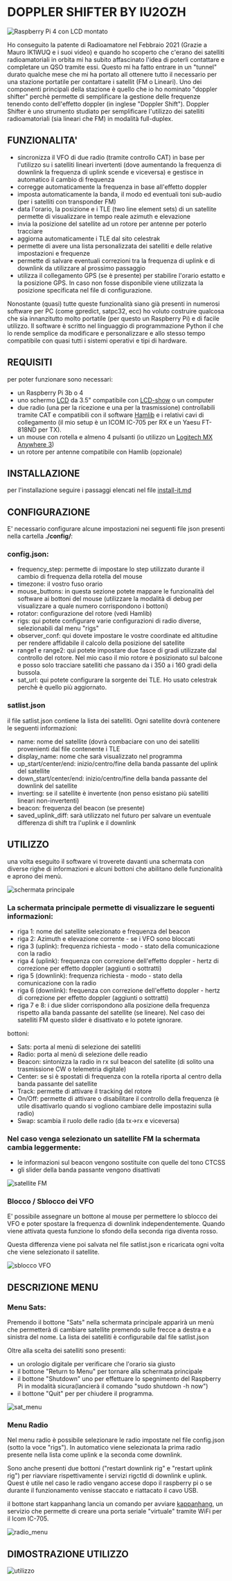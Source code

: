 # DOPPLER SHIFTER BY IU2OZH

![Raspberry Pi 4 con LCD montato ](./images/doppler_shifter_raspberry.jpg?raw=true)


Ho conseguito la patente di Radioamatore nel Febbraio 2021 (Grazie a Mauro IK1WUQ e i suoi video) e quando ho scoperto che c'erano dei satelliti radioamatoriali in orbita mi ha subito affascinato l'idea di poterli contattare e completare un QSO tramite essi.
Questo mi ha fatto entrare in un "tunnel" durato qualche mese che mi ha portato all ottenere tutto il necessario per una stazione portatile per contattare i satellit (FM o Lineari).
Uno dei componenti principali della stazione è quello che io ho nominato "doppler shifter" perchè permette di semplificare la gestione delle frequenze tenendo conto dell'effetto doppler (in inglese "Doppler Shift").
Doppler Shifter è uno strumento studiato per semplificare l'utilizzo dei satelliti radioamatoriali (sia lineari che FM) in modalità full-duplex.


## FUNZIONALITA'

- sincronizza il VFO di due radio (tramite controllo CAT) in base per l'utilizzo su i satelliti lineari invertenti (dove aumentando la frequenza di downlink la frequenza di uplink scende e viceversa) e gestisce in automatico il cambio di frequenza
- corregge automaticamente la frequenza in base all'effetto doppler
- imposta automaticamente la banda, il modo ed eventuali toni sub-audio (per i satelliti con transponder FM)
- data l'orario, la posizione e i TLE (two line element sets) di un satellite permette di visualizzare in tempo reale azimuth e elevazione
- invia la posizione del satellite ad un rotore per antenne per poterlo tracciare
- aggiorna automaticamente i TLE dal sito celestrak
- permette di avere una lista personalizzata dei satelliti e delle relative impostazioni e frequenze
- permette di salvare eventuali correzioni tra la frequenza di uplink e di downlink da utilizzare al prossimo passaggio
- utilizza il collegamento GPS (se è presente) per stabilire l'orario estatto e la posizione GPS. In caso non fosse disponibile viene utilizzata la posizione specificata nel file di configurazione.

Nonostante (quasi) tutte queste funzionalità siano già presenti in numerosi software per PC (come gpredict, satpc32, ecc) ho voluto costruire qualcosa che sia innanzitutto molto portatile (per questo un Raspberry Pi) e di facile utilizzo. 
Il software è scritto nel linguaggio di programmazione Python il che lo rende semplice da modificare e personalizzare e allo stesso tempo compatibile con quasi tutti i sistemi operativi e tipi di hardware.

## REQUISITI

per poter funzionare sono necessari:

- un Raspberry Pi 3b o 4
- uno schermo [LCD](http://www.lcdwiki.com/3.5inch_RPi_Display) da 3.5" compatibile con [LCD-show](https://github.com/goodtft/LCD-show) o un computer 
- due radio (una per la ricezione e una per la trasmissione) controllabili tramite CAT e compatibili con il software [Hamlib](https://hamlib.github.io) e i relativi cavi di collegamento (il mio setup è un ICOM IC-705 per RX e un Yaesu FT-818ND per TX).
- un mouse con rotella e almeno 4 pulsanti (io utilizzo un [Logitech MX Anywhere 3](https://www.logitech.com/it-it/products/mice/mx-anywhere-3.html))
- un rotore per antenne compatibile con Hamlib (opzionale) 



## INSTALLAZIONE

per l'installazione seguire i passaggi elencati nel file [install-it.md](./install-it.md)

## CONFIGURAZIONE

E' necessario configurare alcune impostazioni nei seguenti file json presenti nella cartella **./config/**:

 ### config.json:
 - frequency_step: permette di impostare lo step utilizzato durante il cambio di frequenza della rotella del mouse
 - timezone: il vostro fuso orario
 - mouse_buttons: in questa sezione potete mappare le funzionalità del software ai bottoni del mouse (utilizzare la modalità di debug per visualizzare a quale numero corrispondono i bottoni)
 - rotator: configurazione del rotore (vedi Hamlib)
 - rigs: qui potete configurare varie configurazioni di radio diverse, selezionabili dal menu "rigs"
 - observer_conf: qui dovete impostare le vostre coordinate ed altitudine per rendere affidabile il calcolo della posizione del satellite
 - range1 e range2: qui potete impostare due fasce di gradi utilizzate dal controllo del rotore. Nel mio caso il mio rotore è posizionato sul balcone e posso solo tracciare satelliti che passano da i 350 a i 160 gradi della bussola.
 - sat_url: qui potete configurare la sorgente dei TLE. Ho usato celestrak perchè è quello più aggiornato.

### satlist.json
il file satlist.json contiene la lista dei satelliti. Ogni satellite dovrà contenere le seguenti informazioni:

- name: nome del satellite (dovrà combaciare con uno dei satelliti provenienti dal file contenente i TLE
- display_name: nome che sarà visualizzato nel programma
- up_start/center/end: inizio/centro/fine della banda passante del uplink del satellite
- down_start/center/end: inizio/centro/fine della banda passante del downlink del satellite
- inverting: se il satellite è invertente (non penso esistano più satelliti lineari non-invertenti)
- beacon: frequenza del beacon (se presente)
- saved_uplink_diff: sarà utilizzato nel futuro per salvare un eventuale differenza di shift tra l'uplink e il downlink



## UTILIZZO

una volta eseguito il software vi troverete davanti una schermata con diverse righe di informazioni e alcuni bottoni che abilitano delle funzionalità e aprono dei menù.

![schermata principale](./images/main_screen_istruzioni.png?raw=true)
### La schermata principale permette di visualizzare le seguenti informazioni:

- riga 1: nome del satellite selezionato e frequenza del beacon
- riga 2: Azimuth e elevazione corrente - se i VFO sono bloccati
- riga 3 (uplink): frequenza richiesta - modo - stato della comunicazione con la radio
- riga 4 (uplink): frequenza con correzione dell'effetto doppler  - hertz di correzione per effetto doppler (aggiunti o sottratti)
- riga 5 (downlink): frequenza richiesta - modo - stato della comunicazione con la radio
- riga 6 (downlink): frequenza con correzione dell'effetto doppler  - hertz di correzione per effetto doppler (aggiunti o sottratti)
- riga 7 e 8: i due slider corrispondono alla posizione della frequenza rispetto alla banda passante del satellite (se lineare). Nel caso dei satelliti FM questo slider è disattivato e lo potete ignorare.

bottoni:
- Sats: porta al menù di selezione dei satelliti
- Radio: porta al menù di selezione delle readio
- Beacon: sintonizza la radio in rx sul beacon del satellite (di solito una trasmissione CW o telemetria digitale)
- Center: se si è spostati di frequenza con la rotella riporta al centro della banda passante del satellite
- Track: permette di attivare il tracking del rotore
- On/Off: permette di attivare o disabilitare il controllo della frequenza (è utile disattivarlo quando si vogliono cambiare delle impostazini sulla radio)
- Swap: scambia il ruolo delle radio (da tx->rx e viceversa)

### Nel caso venga selezionato un satellite FM la schermata cambia leggermente:


- le informazioni sul beacon vengono sostituite con quelle del tono CTCSS
- gli slider della banda passante vengono disattivati

![satellite FM](./images/fm-sat.png?raw=true)

### Blocco / Sblocco dei VFO
E' possibile assegnare un bottone al mouse per permettere lo sblocco dei VFO e poter spostare la frequenza di downlink independentemente. Quando viene attivata questa funzione lo sfondo della seconda riga diventa rosso.

Questa differenza viene poi salvata nel file satlist.json e ricaricata ogni volta che viene selezionato il satellite.

![sblocco VFO](./images/unlock.png?raw=true)

## DESCRIZIONE MENU
### Menu Sats:

Premendo il bottone "Sats" nella schermata principale apparirà un menù che permetterà di cambiare satellite premendo sulle frecce a destra e a sinistra del nome. La lista dei satelliti è configurabile dal file satlist.json

Oltre alla scelta dei satelliti sono presenti:

- un orologio digitale per verificare che l'orario sia giusto
- il bottone "Return to Menu" per tornare alla schermata principale
- il bottone "Shutdown" uno per effettuare lo spegnimento del Raspberry Pi in modalità sicura(lancierà il comando "sudo shutdown -h now") 
- il bottone "Quit" per per chiudere il programma.

![sat_menu](./images/sat_menu.png?raw=true)
### Menu Radio

Nel menu radio è possibile selezionare le radio impostate nel file config.json (sotto la voce "rigs"). In automatico viene selezionata la prima radio presente nella lista come uplink e la seconda come downlink.

Sono anche presenti due bottoni ("restart downlink rig" e "restart uplink rig") per riavviare rispettivamente i servizi rigctld di downlink e uplink. Quest è utile nel caso le radio vengano accese dopo il raspberry pi o se durante il funzionamento venisse staccato e riattacato il cavo USB.

il bottone start kappanhang lancia un comando per avviare [kappanhang](https://github.com/nonoo/kappanhang), un servizio che permette di creare una porta seriale "virtuale" tramite WiFi per il Icom IC-705.

![radio_menu](./images/radio_menu.png?raw=true)


## DIMOSTRAZIONE UTILIZZO
![utilizzo](./images/usage.gif)
